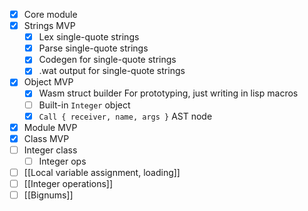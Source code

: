 - [x] Core module
- [x] Strings MVP
	- [x] Lex single-quote strings
	- [x] Parse single-quote strings
	- [x] Codegen for single-quote strings
	- [x] .wat output for single-quote strings
- [x] Object MVP
	- [x] Wasm struct builder
		For prototyping, just writing in lisp macros
	- [ ] Built-in `Integer` object
	- [x] `Call { receiver, name, args }` AST node
- [x] Module MVP
- [x] Class MVP
- [ ] Integer class
	- [ ] Integer ops
- [ ] [[Local variable assignment, loading]]
- [ ] [[Integer operations]]
- [ ] [[Bignums]]
